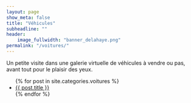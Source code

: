 ```yaml
---
layout: page
show_meta: false
title: "Véhicules"
subheadline: ""
header:
    image_fullwidth: "banner_delahaye.png"
permalink: "/voitures/"
---
```


Un petite visite dans une galerie virtuelle de véhicules à vendre ou pas, avant tout pour le plaisir des yeux.

<ul>
    {% for post in site.categories.voitures %}
    <li><a href="{{ site.url }}{{ site.baseurl }}{{ post.url }}">{{ post.title }}</a></li>
    {% endfor %}
</ul>
